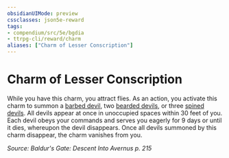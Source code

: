 ```yaml
---
obsidianUIMode: preview
cssclasses: json5e-reward
tags:
- compendium/src/5e/bgdia
- ttrpg-cli/reward/charm
aliases: ["Charm of Lesser Conscription"]
---
```

# Charm of Lesser Conscription

While you have this charm, you attract flies. As an action, you activate this charm to summon a [barbed devil](/3-Mechanics/CLI/bestiary/fiend/barbed-devil.md), two [bearded devils](/3-Mechanics/CLI/bestiary/fiend/bearded-devil.md), or three [spined devils](/3-Mechanics/CLI/bestiary/fiend/spined-devil.md). All devils appear at once in unoccupied spaces within 30 feet of you. Each devil obeys your commands and serves you eagerly for 9 days or until it dies, whereupon the devil disappears. Once all devils summoned by this charm disappear, the charm vanishes from you.

*Source: Baldur's Gate: Descent Into Avernus p. 215*